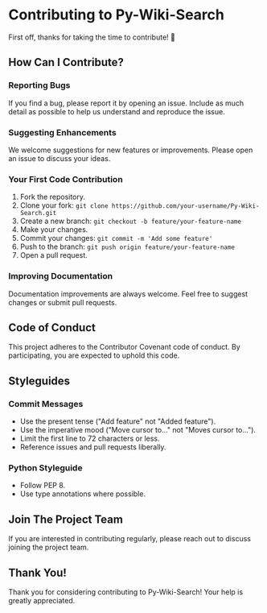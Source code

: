 # Contributing to Py-Wiki-Search

First off, thanks for taking the time to contribute! 🎉

## How Can I Contribute?

### Reporting Bugs

If you find a bug, please report it by opening an issue. Include as much detail as possible to help us understand and reproduce the issue.

### Suggesting Enhancements

We welcome suggestions for new features or improvements. Please open an issue to discuss your ideas.

### Your First Code Contribution

1. Fork the repository.
2. Clone your fork: `git clone https://github.com/your-username/Py-Wiki-Search.git`
3. Create a new branch: `git checkout -b feature/your-feature-name`
4. Make your changes.
5. Commit your changes: `git commit -m 'Add some feature'`
6. Push to the branch: `git push origin feature/your-feature-name`
7. Open a pull request.

### Improving Documentation

Documentation improvements are always welcome. Feel free to suggest changes or submit pull requests.

## Code of Conduct

This project adheres to the Contributor Covenant code of conduct. By participating, you are expected to uphold this code.

## Styleguides

### Commit Messages

- Use the present tense ("Add feature" not "Added feature").
- Use the imperative mood ("Move cursor to..." not "Moves cursor to...").
- Limit the first line to 72 characters or less.
- Reference issues and pull requests liberally.

### Python Styleguide

- Follow PEP 8.
- Use type annotations where possible.

## Join The Project Team

If you are interested in contributing regularly, please reach out to discuss joining the project team.

## Thank You!

Thank you for considering contributing to Py-Wiki-Search! Your help is greatly appreciated.

